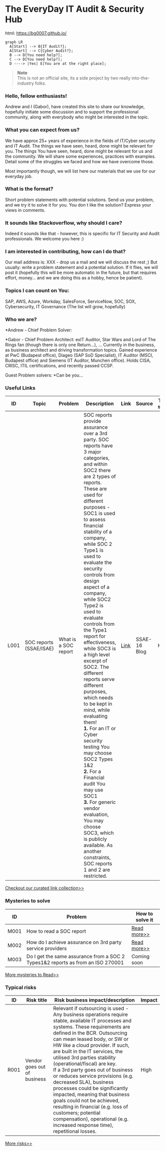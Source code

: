 # The EveryDay IT Audit & Security Hub

html: https://bg0007.github.io/

``` mermaid
graph LR
  A[Start] --> B{IT Audit?};
  A[Start] --> C{Cyber Audit?};
  B --> D[You need help?];
  C --> D[You need help?];
  D ----> |Yes| E[You are at the right place];
```

> **Note**<br />
> This is not an official site, its a side project by two really into-the-industry folks.

### Hello, fellow enthusiasts!
Andrew and I (Gabor), have created this site to share our knowledge, hopefully initiate some discussion and to support the professional community, along with everybody who might be interested in the topic.

### What you can expect from us?
We have approx 25+ years of experience in the fields of IT/Cyber security and IT Audit. 
The things we have seen, heard, done might be relevant for you.
The things You have seen, heard, done might be relevant for us and the community.
We will share some experiences, practices with examples.
Detail some of the struggles we faced and how we have overcome those.

Most importantly though, we will list here our materials that we use for our everyday job.

### What is the format?
Short problem statements with potential solutions.
Send us your problem, and we try it to solve it for you.
You don t like the solution? Express your views in comments.

### It sounds like Stackoverflow, why should I care?
Indeed it sounds like that - however, this is specific for IT Security and Audit professionals. We welcome you here :)

### I am interested in contributing, how can I do that?
Our mail address is: XXX - drop us a mail and we will discuss the rest ;)
But usually: write a problem statement and a potential solution. If it flies, we will post it (hopefully this will be more automatic in the future, but that requires effort, money… and we are doing this as a hobby, hence be patient). 

### Topics I can count on You:
SAP, AWS, Azure, Workday, SalesForce, ServiceNow, SOC, SOX, Cybersecurity, IT Governance
(The list will grow, hopefully)

### Who we are?
*Andrew - Chief Problem Solver:

*Gabor - Chief Problem Architect: 
exIT Auditor, Star Wars and Lord of The Rings fan (though there is only one Return…), … Currently in the business, as business architect and driving transformation topics. Gained experience at PwC (Budapest office), Diageo (SAP SoD Specialist), IT Auditor (MSCI, Budapest office) and Siemens (IT Auditor, Munchen office). Holds CISA, CRISC, ITIL certifications, and recently passed CCSP.

Guest Problem solvers:
*Can be you...


### Useful Links

|ID|Topic|Problem|Description|Link|Source|Trust score|
|---|---|---|---|---|---|---|
|L001|SOC reports (SSAE/ISAE)|What is a SOC report|SOC reports provide assurance over a 3rd party. SOC reports have 3 major categories, and within SOC2 there are 2 types of reports. These are used for different purposes - SOC1 is used to assess financial stability of a company, while SOC 2 Type1 is used to evaluate the security controls from design aspect of a company, while SOC2 Type2 is used to evaluate controls from the Type1 report for effectiveness, while SOC3 is a high level excerpt of SOC2. The different reports serve different purposes, which needs to be kept in mind, while evaluating them!<br />**1.** For an IT or Cyber security testing You may choose SOC2 Types 1&2<br />**2.** For a Financial audit You may use SOC1<br />**3.** For generic vendor evaluation, You may choose SOC3, which is publicly available. As another constraints, SOC reports 1 and 2 are restricted.|[Link](https://www.ssae-16.com/soc-1/)|SSAE-16 Blog|High|

[Checkout our curated link collection>>](link_collection.md)


### Mysteries to solve

|ID|Problem|How to solve it|
|---|---|---|
|M001|How to read a SOC report|[Read more>>](mysteries/how_to_read_a_soc.md)|
|M002|How do I achieve assurance on 3rd party service providers|[Read more>>](mysteries/how_to_read_a_soc.md)|
|M003|Do I get the same assurance from a SOC 2 Types1&2 reports as from an ISO 270001|Coming soon|

[More mysteries to Read>>](mysteries/mistery_index.md)



### Typical risks

|ID|Risk title|Risk business impact/description|Impact|
|---|---|---|---|
|R001|Vendor goes out of business|Relevant if outsourcing is used - Any business operations require stable, available IT processes and systems. These requirements are defined in the BCR. Outsourcing can mean leased body, or SW or HW like a cloud provider. If such, are built in the IT services, the utilised 3rd parties stability (operational/fiscal) are key. <br />If a 3rd party goes out of business or reduces service provisions (e.g. decreased SLA), business processes could be significantly impacted, meaning that business goals could not be achieved, resulting in financial (e.g. loss of customers; potential compensation), operational (e.g. increased response time), repetitional losses.|High|

[More risks>>](risks/risk_index.md)
